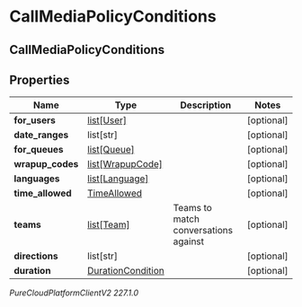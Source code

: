 # CallMediaPolicyConditions

## CallMediaPolicyConditions

## Properties

|Name | Type | Description | Notes|
|------------ | ------------- | ------------- | -------------|
| **for_users** | [list[User]](User) |  | [optional] |
| **date_ranges** | list[str] |  | [optional] |
| **for_queues** | [list[Queue]](Queue) |  | [optional] |
| **wrapup_codes** | [list[WrapupCode]](WrapupCode) |  | [optional] |
| **languages** | [list[Language]](Language) |  | [optional] |
| **time_allowed** | [TimeAllowed](TimeAllowed) |  | [optional] |
| **teams** | [list[Team]](Team) | Teams to match conversations against | [optional] |
| **directions** | list[str] |  | [optional] |
| **duration** | [DurationCondition](DurationCondition) |  | [optional] |



_PureCloudPlatformClientV2 227.1.0_
